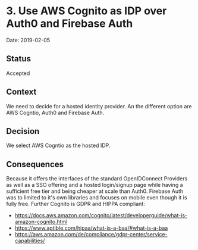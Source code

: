 # 3. Use AWS Cognito as IDP over Auth0 and Firebase Auth

Date: 2019-02-05

## Status

Accepted

## Context

We need to decide for a hosted identity provider. An the different option are AWS Cogntio, Auth0 and Firebase Auth.

## Decision

We select AWS Cogntio as the hosted IDP.

## Consequences

Because it offers the interfaces of the standard OpenIDConnect Providers as well as a SSO offering and a hosted login/signup page while having a sufficient free tier and being cheaper at scale than Auth0. Firebase Auth was to limited to it's own libraries and focuses on mobile even though it is fully free. Further Cognito is GDPR and HIPPA compliant: 
* https://docs.aws.amazon.com/cognito/latest/developerguide/what-is-amazon-cognito.html
* https://www.aptible.com/hipaa/what-is-a-baa/#what-is-a-baa
* https://aws.amazon.com/de/compliance/gdpr-center/service-capabilities/